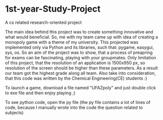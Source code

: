 # 1st-year-Study-Project
A cs related research-oriented project

The main idea behind this project was to create something innovative and what would beneficial. So, me with my team came up with idea of creating a monopoly game with a
theme of my university. This projected was implemented only via Python and its libraries, such that: pygame, easygui, sys, os. So an aim of the project was to show, that 
a process of preapring for exams can be fascinating, playing with your groupmates. Only limitation of this project, that the resolution of an application is 1500x950 px, so
resolution of the screen should be higher than these parameters. As a result our team got the highest grade along all team. Also take into consideration, that this code was written by the Chemical Engineering(CE) students :)

To launch a game, download a file named "UFAZpoly" and just double click to exe file and then enjoy playing ;)

To see python code, open the py file (the py file contains a lot of lines of code, because I manually wrote into the code the question related to subjects)
